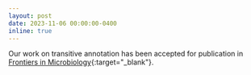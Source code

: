 ```yaml
---
layout: post
date: 2023-11-06 00:00:00-0400
inline: true
---
```



Our work on transitive annotation has been accepted for publication in [Frontiers in Microbiology](https://www.frontiersin.org/articles/10.3389/fmicb.2023.1240957/a){:target="_blank"}. 
